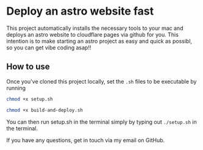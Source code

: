# Deploy an astro website fast

This project automatically installs the necessary tools to your mac and deploys an astro website to cloudflare pages via github for you. This intention is to make starting an astro project as easy and quick as possibl, so you can get vibe coding asap!!

## How to use

Once you've cloned this project locally, set the `.sh` files to be executable by running

```sh
chmod +x setup.sh
```

```sh
chmod +x build-and-deploy.sh
```

You can then run setup.sh in the terminal simply by typing out `./setup.sh` in the terminal.

If you have any questions, get in touch via my email on GitHub.